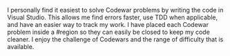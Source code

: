 I personally find it easiest to solve Codewar problems by writing the code in Visual Studio.  This allows me find errors faster, use TDD when applicable, and have an easier way to track my work.  I have placed each Codewar problem inside a #region so they can easily be closed to keep my code cleaner.  I enjoy the challenge of Codewars and the range of difficulty that is available.    
